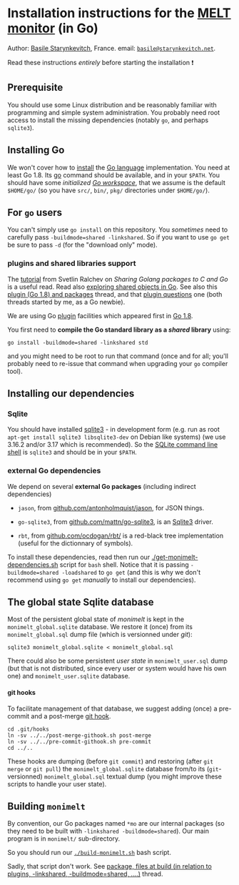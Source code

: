 # Installation instructions for the [MELT monitor](http://github.com/bstarynk/monimelt) (in Go)


Author: [Basile Starynkevitch](http://starynkevitch.net/Basile/), France.
email: [`basile@starynkevitch.net`](mailto:basile@starynkevitch.net).


Read these instructions *entirely* before starting the installation :exclamation: 

## Prerequisite

You should use some Linux distribution and be reasonably familiar with
programming and simple system administration. You probably need root
access to install the missing dependencies (notably `go`, and perhaps
`sqlite3`).

## Installing Go

We won't cover how to [install](https://golang.org/doc/install) the
[Go language](http//golang.org/doc/) implementation. You need at least
Go 1.8. Its [go](https://golang.org/cmd/go/) command should be
available, and in your `$PATH`. You should have some *initialized [Go
workspace](https://golang.org/doc/code.html#Workspaces)*, that we
assume is the default `$HOME/go/` (so you have `src/`, `bin/`, `pkg/`
directories under `$HOME/go/`).


## For `go` users

You can't simply use `go install` on this repository. You *sometimes*
need to carefully pass `-buildmode=shared -linkshared`. So if you want
to use `go get` be sure to pass `-d` (for the "download only" mode).



### plugins and shared libraries support

The
[tutorial](http://blog.ralch.com/tutorial/golang-sharing-libraries/)
from Svetlin Ralchev on *Sharing Golang packages to C and Go* is a
useful read. Read also [exploring shared objects in
Go](https://blog.ksub.org/bytes/2017/02/12/exploring-shared-objects-in-go/). See
also this [plugin (Go 1.8) and
packages](https://groups.google.com/forum/#!topic/golang-nuts/IKh1BqrNoxI)
thread, and that [plugin
questions](https://groups.google.com/forum/#!topic/golang-nuts/swTLZyP5QK8)
one (both threads started by me, as a Go newbie).

We are using Go [plugin](https://tip.golang.org/pkg/plugin/) facilities which appeared first in [Go 1.8](https://tip.golang.org/doc/go1.8).

You first need to **compile the Go standard library as a *shared*
library** using:

    go install -buildmode=shared -linkshared std

and you might need to be root to run that command (once and for all;
you'll probably need to re-issue that command when upgrading your `go`
compiler tool).


## Installing our dependencies


### Sqlite

You should have installed [sqlite3](http://sqlite.org/) - in
development form (e.g. run as root `apt-get install sqlite3
libsqlite3-dev` on Debian like systems) (we use 3.16.2 and/or 3.17 which
is recommended). So the [SQLite command line
shell](http://sqlite.org/cli.html) is `sqlite3` and should be in your
`$PATH`.

### external Go dependencies

We depend on several **external Go packages** (including indirect
dependencies)

+ `jason`, from [github.com/antonholmquist/jason](https://github.com/antonholmquist/jason), for JSON things.

+ `go-sqlite3`, from [github.com/mattn/go-sqlite3](https://github.com/mattn/go-sqlite3), is an [Sqlite3](http://sqlite.org/) driver.

+ `rbt`, from
[github.com/ocdogan/rbt/](https://github.com/ocdogan/rbt/)
is a red-black tree implementation (useful for the dictionnary of
symbols).

To install these dependencies, read then run our
[./get-monimelt-dependencies.sh](./get-monimelt-dependencies.sh) script
for `bash` shell. Notice that it is passing `-buildmode=shared
-loadshared` to `go get` (and this is why we don't recommend using `go
get` *manually* to install our dependencies).


## The global state Sqlite database

Most of the persistent global state of *monimelt* is kept in the
`monimelt_global.sqlite` database. We restore it (once) from its
`monimelt_global.sql` dump file (which is versionned under *git*):

    sqlite3 monimelt_global.sqlite < monimelt_global.sql

There could also be some persistent *user state* in
`monimelt_user.sql` dump (but that is not distributed, since every
user or system would have his own one) and `monimelt_user.sqlite`
database.

#### git hooks

To facilitate management of that database, we suggest adding (once) a
pre-commit and a post-merge [git
hook](https://git-scm.com/book/it/v2/Customizing-Git-Git-Hooks).

    cd .git/hooks
    ln -sv ../../post-merge-githook.sh post-merge
    ln -sv ../../pre-commit-githook.sh pre-commit
    cd ../..

These hooks are dumping (before `git commit`) and restoring (after
`git merge` or `git pull`) the `monimelt_global.sqlite` database
from/to its (`git`-versionned) `monimelt_global.sql` textual dump (you
might improve these scripts to handle your user state).


## Building `monimelt`

By convention, our Go packages named `*mo` are our internal packages
(so they need to be built with `-linkshared -buildmode=shared`). Our
main program is in `monimelt/` sub-directory.


So you should run our [`./build-monimelt.sh`](./build-monimelt.sh)
bash script.

Sadly, that script don't work. See [package, files at build (in
relation to plugins, -linkshared, -buildmode=shared,
....)](https://groups.google.com/forum/#!topic/golang-nuts/hW4bofPskzI)
thread.